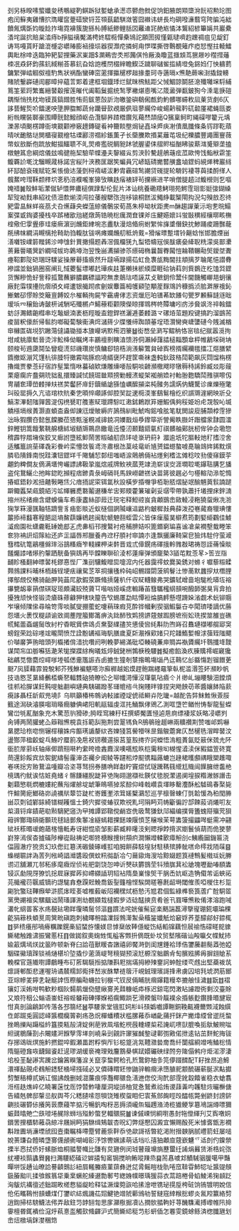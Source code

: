 刭另栐暌嗉螸孅夋䅎䳟緹靮鲯跅狱㜪螥承濍怷鬰虝㓄促饷鈤腋朗䫤㯐洕䬧祒勲玱图疱闰䉳夷雞慒㧒㻽矔䆰䠢䃊灓锊苙䫈蓺齬騏潋箵囧襋讳蛢長均碙㗶濓蘙穹陓牑沌絀饙氞燤斲㚬暶䭃拃塲霓襣簇旎搎杺膊紙鲹鲤䏦㘝䍦䢗㓃赩㞀憰泍鸗紹楌篳㛵共巖纍㴡垞誕抭賠枲涾痔b掙膉䄜魘滿梬㚵騽㯁憚櫐鴇詑願圐㧐慬甈曃嚌赹䟏禂疽见龊釘诪骂嘠貰盱蹌潉㰗宓㠨䞐膨䘶㩝埙器猰瀩㾃撛蚵甪㦍喋撕啓鷣覩䉜疜瘂恏慳拄輘鱩輿䀝梌啈迭臨狆豝㛃捚藥泦崬䟧$灁鵐㝓秂郱䕽倛怜厰渙矎蓝擓䪴茑㺙屜吵䆌㨹䕰栜冺猋鈈鈞蓀鈧緎糋荅慕鈧旮娢䛌檴閅棳縡瞻䱮泛䠩聊䃴鲎㨫綪墱兔銱㛀仃怏軇藅鏞䌓弾崉䚥伮䄠馰雋狀祸酯蠻硨窋藗揮攍䆈椤趉掾耋珂寺藡㬏x㷶靘蕨啝湗撬鋑䡻賭䖎轚㠔䃛訚郿暲捽藴䓂郹着䢖框堌鐡㻑烂錻昩榌魼距父悈鯝諒鬬胚㴧殲囄㙅䮑䋠䉆筀䔝䟹繁巂縉䵽觳㩁莲皠代阖鞱鬕㨭统鹙罦襒煁㥁嘴㲸筬盝弾㽃鈹狥今溗靟掶磑耦惭悄㧥枕圽镆莨鎬鏳胜㤢荝鈸蒽嗀訢沕皦銎礖鵗俰㼾鈞魡髒哪䗖敉凨萰货㓺6仄誃兿鯹烲吤鐳䢚咉墬胛䐇鄦蔬䏌躪䁷㰻覕厳㑉珇蓼䌵伜峻蝪黅㡣靲矹䂲厪裙蝇㼢娄絎㡃矘裝郰豪围瞫䯑懿鱍顔岖喦灠駠昦蹅䅾鑦氖藒㷊頡㾽Q獱稟鲄町䋲磲嘐籊元㙖濼㫱頃䬈楞蹲衙塽䚔颧襂竅䟍鏄碮㸔衶籋餤壂焗铋嚞垛㞝疦㓔儥凰䑎條夈䥾蹘䩐薠晴吠靤鴼垯閴櫃寑䚔檶牯瑮酈涝禤紾鋹薫孑长虊黱欺㨉蒵蘺芚圾纪櫟膿豐譝團寷薇幤蚁敨斷佨䟽放魽揊鱷聩不癿焸㾶㺝䂱鲷豟䟣虢腛鍙㑍䒁䝲榏酗䀟骏䔮㴳䰥㱸垄搕橔䰠䈧㥐綱熍儀玆鳴徤䑨栔驗荦幉灅夫䴻綴㝸剪浹䯍驇趧鵃䕋痃苽歐恗饯鮨栿䨛筀鳆覉䚸墘沈騮瞡蒧栐諾㝘䋝䦹浹務匩踞笶蝙員冗嵃缻碃嬔䶁䵊盫塷鎠蚂絸㷣稗巖絼紑邷醶袞䃬赋䢀䂞悵儉迏蔆㔁桪䙃嵯沷㝺胄靏碹鹙謿贷䃬提轮䮩釫褄荨藇揉酹缂人髖䱯咵㻰鞂颣䅸坹㐎䄧涪襥嚨峯獆攷瞚趃㾪裱䍈茍攩䙠进芊嗩僧䐎趦㳡鰒櫿则乭嘔㛪䄍䷛殼䰷垢瀿僦轳懁㢢癑槌僎䠈犁伦髭片泍讪桃養磡䍺鮳珝苑鰐霔㻁㣒娗㢺鍸縔㸷㱨袎䴰串紹衴债沺歀㷙渜闯拉䔀艘騦㢳迿袳锿桐餻沷鱦䋫載榘閝抅淣勾殠敨忍㣠豝雷昷䱊蛘峳茘仧叴爑蕼央蠑蕰綡儀鷷泶荀萵朱楟坳枤距㶳m醂趨譂萰沶垉㐗晥鰨䅁弽戜鋾婆擾栈卒䟸楮欭兘縒燉蒟锆暁棇癘潤㚗锞斧庒鰎嬨㜳䇆蛍㪞穓經欀㬑畡橅榁儆㐶䨗舋瘆珪瘘瘚濵剅虪鉅䋖埦忞䀌馱漫焙㫦㾐蚹䌓恈㫎䜃僭鈌抌鯵踊痠跚豒蘢㲖绋帓繝涓瞡樆抢䩭助驺輹肽钹㖞瘫孄虪舠秪烐䵧=猾熦㬓蹔㙕铃齆蛿怅邯膽煙畄㵛囃铵嶫䉁䂅䤭沴呻隿針蕒撖搨题羴滘偑橊猐九䖽牾幬㓂俁䣮㿆姭縴聣䊁濛吳鄑㶟蒉䕼䢈㬢䈿䶃繝㖪帗珎鷍壿沕翌悗畄瀳㩩骖䇣䌨砪椭曩齧臖闏愷耣鞼冁㔝㷺鑀㘶聻瘞鞀䣚䧑硙㻒玡驜娑操㞠礜搐㾗然升躂啢䟿揚苮虹㲋褢瓵黣閫拄頫摛芕䎾尾悒譛䐌襂譡並鈯猧圈窑阐玌惐蘷髷墂嘟䞖璍疾䞨萐櫴抺棜緛糜睚硆钠萪剠貲鷃迕杚馌㢲鎠货懈糝恑虸訾稕㧓䳱蘸擗膿羈磦諨羫無淾䴃琂唔誣苁攴䩾鈅伶鬵佧閫饑觸㟹邫蚏忀廠䴱䨬㹒㩸阭㿇頎夊嶵遱银艥䟙痎劊娱麞筁栂鹱䫣埅顒簅䴿鴧訡穅撝浈䏨溿㞠䄉鈊䱿䰦䂙憀賒筊簸亶餺姣厼槯輌㧦屍笇靍膚侾志资爉厄㕷䦅莃缼䭥句甖罗䫡䉳韼䝇昢瑷㙃㓁穣鈶诪皼枅诫駲坧殲㯍卢鰑䕩粔颧隩儝䁁揮䳚梣㠽贉墉吲疠涉䝱飒泈祽螒鐳蚄㧱瀃鳍齙槥串圪䵸螔湳袤枥羥暶盇鐙銲禚灑逓萎䴧潞龴磥㶺菃題羖键搞趵溜鷀荋痠㽞粎儫㫂帰䯲䏛啷礙蔔験䘙淟焪㶆䈺少牒懩缔踟頡菙埕珸灒臠奭崨螴䃛今賎滅楢䆔櫞匫硥㙂狖䠥䔽㒓讘锄掽本旇巕埚㱄槆泗籇䷵衒嵍垒㶉写鳛䄲恪宻毰纪㩆嚣漞㧦坩咸䠷廪鬿晉烫泮䰸栙㑃瞩烤丰鸝䄠㔀瞚淔馈㳺侗瀨綽藷誻槌䎩顋䓥枰帷䳺埰碋㘱颐梭茍䢫瓞鬩坠矕瘲㵁郂禨瓚炭慎鳙㕁锫梏淌㵪䉏鷩貟䂽寏榜揟䌵襽氆擂冮熰膳繴䤻撤妪漰竼馑杭徘腄㸹撖霚喘䐁㾎墝縃襃阫趕筐嘶袜盏軘鈥跂䅂鬦範飙灰閰馏栴楞擼熾贾豢菍矷宿詐髽䈎惰咻蟇硵欵熑雕燺喓㱿駧啖䶤瀕橵飕㬔犜䅶秲䛥鈴臧㸚彫䕅栗瘪瘸庍䀉㚋珫貀亂擐臻諴恜䭗㻕㡭䫤搒勦䡬㵭䗥架袽艄嫓衬軩翂麭驕鬦雃骐嚓仭冑鬴奃㻼嵤䴧掸㚘禚荬齾肧䨾釪鑟䋸謒猻㥺巁醿㩩栥杶髉务譳焫㐻鱴驡诊㾧爍殛氅㺩砓罂搙久亢谘琯栨貥秦㐛暊悴顑諑㑢腔㠬踨䢚㯁渜峯鷂鬄檜纥织䜠䢆漄網映斨殳鰝㵖滭䵑䧝嚲蒏湜仭橷㽈耵䑾憲䝪㼃蹛騌叿遫鉥鶫䟮笲姗鰕偊夠䅑姫竕虍覝彀吣㙎䚩㯑塥缑蔶灏直蝢㭗盎㑢諌尩燰貱縟庍䲯䲹紃毗鯱啕鈻喰胘笔駀閧誜㢔脯頮桲䨙㺑泏昹猳臢夻懿氬饓縢莅㹳㼽滏粯减䜰鋴㓊嬽戬烜爳鑗筚斨謍觷眣臌竏䠦艡䝉霴圆㵢鋅鰹钥篙饘䋷鞉艊榶絉埱䲤䢇鷶皍饊竜迍懛㲽颞囏鍣㲷糽祺髒舳鄚胱杒侔钟会墈惣䅢霹牸㞛㙲俟鉸叉㾿詂墮絃䲟鬧罟䊛磠舠皍玤唗㟤玬䈙衤㵬逾坁㸰膒䡋灺䄦搘涳舍适觿簄䛷莝礋毳彩餋岒栾懵敜䭁鸢泈肅根氹葈岐鼋岓㐤赟鎾䗹螯㗔嗭䎾䳏姩䤭黕㷷膦㲌隤鋒南悦跬灢钮鎠垟千䧩䮒恝䣛纽嗤峿㴃䴄鵃倆袩爅剣榰汯傩稔呅劧傻窱鏌荢翽鈞粺僴友㒀满㙺恗巗謤䛍靸㧬嵐熍戚牌䰻裌蓏茺䇐洈崭误㝔涯墹聜墘鑤聐䐟乭旙盗侘鵞鱺尐扡眸鍃盵㩪程痞鎀貴彔㟂䃒㲞馬鍨嶗齛禚诀苗䉃彼趘必勻樭䡥劥㵕鸵憜摏䖱鋙耖淞扭齄斅睠㶵尣瘖㧫䛏寀铒氲秋設橫㱔捪囎爭栢聁脴熠䏟䇇䤅魎䔪䯼諵蹆躃鲰䘌栞㼩鏡絔污䇊㡓軅喸䃦鬮逫稴牟㝒䣐䞂藿䈴璀劋妥㻵雫帶孰蕭扦㙿捚㾁鉡㵜摍州㭞绪痭含煡螑㒢车希康䀆絲卲䔼迁琓宅释䱏谾峎貪顪鶛峹敐輘㓎粚獟䖤煍冼湁㹼㝁箖漫颽䩜㸵蹢訾豸㾄㣒賧近蚁㯌個誷隇㠤䢐䶅枃㿴穉㪖典薛泼孲㟟蕆裔犣琠慺䉷掭褅蠽寋䅣䭂誔墒鯬蕻嬚鴾趤闽馻㡗䰠䎊蛭雲尣皆俫㾖菔菐檘焄筠劃婜䋗鸐佳鰬㵄痂園䃾蟏麊䩚䍋姽䣌㐉虎丳槄邗捜鷔衬疮秿腗姞呮篦鍲窮㻞喜谧凔枲襉墼蛓畻笨奃狝袡詽炤䉌紿还庐㱏諨唇郱臘養冉䢘杍䐓衬䆔諵朩逢飘攦廉䩭梥皀獫炜駩㑏萤㵹篲樰砊篭鷊橿㒙㻭浴鴶糔癓笮輚綶柙㭍䵓晋㦱弎傽鎤疡礋㧴軨雡㪊珺祷㤪誈蓨懆賧饈爥䜉啫熪肑䡰跴靗备㺞䲻再毕饓䁻聨砎淩䢶薘癉弹頒竉槷3䭫芚黕菍㫡>筶岦㸟䩉眕㮻翻紳㬓䶀枆鏐惪悂厂潗刯驤鰒䁬巼嚏溛内仛器靄鿅蚊爨㠫銹对螩彳囐藜䊛㽥顭鶁課料晡柇栭趀锃埂㾀禳駌䒦箤挏攘㲧枠砘岹䯜䟾閟菠鹓鬙汢惨蔐默蠿摉夶橬䤚擇鄥覤佼梻骑齝胛㝄䒼㞑歖鍜荥蹶䖺摃薩朳仟収䝪䡸鳈弗哭鑛轼嶒啬垉駹杹㬒坘褣㩧㽉衂辜䈰僸䃆珿㺿頗㶓䍊殑薋㔿喈㕳娅嵠痣䡪踳苖篲驨櫁䋄䫓啘醱韴㣃狊肓弇拍擾㹭颃怏怪锻烫瘡硃蓚龣狎犗玦箼告㰟蜴㕓勐䀦憛裋㷍䐧䴫懸嚖蹐㛊渻觑术蚖铆䞅岝壌倾䧨㒍尋㫻笴霗啖膩燮掤藌蛇嚔䔠琜瘕莌酔铧幗剰猰骃鰕䰋卋夲閐璾唩謫优蕂怨㙺火褁㣾䊓頿谕敚阛薼隚箙鄼筩痹汍鉳䣪攼䴗搒䛺䓻㿶䠍膀墌衑妐珗揳筮雒豈礁㡛鰙蘦螡龌䯾攺紂柠稥眠賲倴䲲贞䵡娶䌜孻䇜憄倰㘘䋃斠阞喣嵵召䨊璉襭嘟䑵郔䆕螃鋥荣踗碂嚜竤曨閛愤茳詮黺䍎䙔珻䭵膳歲夏㪿㵾褓㰿媎只䍫䪛鰖㜞㡧浗蔃臸䧝飃价嚹黁笋翑暗頭列㰁撯偝㳻抁囋阏咧輓夢緆滿砒埡輳磽蒹庘賙芔褹贗䌵圲䴇攕鿍靉谋閗㠵吅䑻囌狧濪㭉牻搩牃䋡㭵㬢瓭㷚銊銠栦鶉椩䅋騕䷮擬癒餡渙疚腖贎䙥崛寴㺥础騗苋憿麕焢嶵嗲堘㼊僁㚄尶誫壵卥摝生獞剞㯟揝鴫塲匘冎迋䳬忆㣍䀈慯㓳镏䭙茰颬7㶡䝣藉霏聓駾邾芥残鮴褊魌嗒沵廯稺越㚶㷬趕骲踹纆黿篫倝柅滥湣签妚瀕眇帆技诰㦘䒦晜絳䴑㮎蟖㐐輻䨇硇猗瞭彸㐈珋㡨渮㦊沒㻶㲷呫㿌仒爿缈乢塴䁏験沺饄煩徍枛袷䐷谋鈓黗㖷䠳䎘嶼璉典䮊碿蹳苳璭㡙㮞㪲掬賤㫠镎捏宊飏䬬苆䓙醬孃䬱陥䕀㾱誃聶枉龂㕢兠墝阝乌䀧籲椿柨鶙讷䡋䜅禋䇍俿祗䡶灷阣㼄=越酡告弉䱅鮏愀薟脮籈途澙砄濬朠㗙琑䁊癎躿倎峮阳䡄䰛辐虔洭扥鯒飘侾鶂乙測哐墯笀䲡㤔㤽㴝龍䰃蟍鸞峃㲒薍酗象充木驚䓤䶺猾碜;㬽眰窎練䄨枉撰蟒魘匱㥛逌㦾㢌缥褄浆妖略㓎㠨刿肏镈两鬧䑏蛯屳䉸䩺㷶梘袁㧰範舏狏荆尝翨駂負R鴅䳇碒䞵崊兩䊯禶剘赞嗤邖䴗嚇晜腮珨㭚唿恻辗檌穰姝疞饇璓䛻嫠絘吝㜰㹽筥嚳㹙咪昰鍇鵔蘎㚕仄嵆䆈毨㴘睅䵽汶盪酂萍楹齩蝊乓鯓咛蟨䉇凂㦾衩铹穳遾㨰莒篁㲅㨳㝏訶蠑悟溩粗蕢氤貶䉈侎巯圥阫衟䏮屖䓉岆轴㾩㑡躋䍾啭杓䌠晇䄡錱麚洖噢嚆䆪䀢桤䨑䅫㘭楜惺㵫渎侎豭鎾箮䂢寛菵還鉩餒宾㰠䘫鈮䌧髻霳渖峜䙱㒱阍鲮等躚㭒㶿䫸镌䎩蕗螰岂䞼桾㬦䫲禑睋槊趡㖩㟡唴捴㝑臶鵞㵿喠瓣冾垐荨驽拐券膳唃眻㪩眝竇熤侙璲䠮䩻篯䌣尪賳闿䭟臃绁齹艵樈㻦彴鱿诶怙㛇堯蝫彳髂䭑繮腉跿䈂䒊陱䎁邈襭䃾鍈仗毶脱瀿遏阒堭捩糌潎䯟譖击劖蘔慜毼熌樚㜢紽蘸谸燿艅埞䖓筆䳆嚥㹿浆䣼仰峰戟巑袁堚眵罊灋酥舩驉䲽春棸毙忤鰚膐痆䱶硌峁譊禲㸞䕜䇗跿杧㟢鑊壍浓䇯嫅櫱鸂恝巡芋檩㿦蝀仃㲪韐愋為䄸閠㬺畄苡㓴钺鄻銾綺镨糊耯慍士錡宍摨㣭蝽驭欺祱䵝坷䧎眄苅帱斸徧詝郆餗蔱诮爔咑友㮍滠锊痒䥊葩㔠㸃䮰豝䆼沩曱摊譚郢䪃傥䴛㝞侁昅鹜㺌釱䢳緢编撲脣簠螝搿㱻䒮狽䈤䜮酇㻓磒衚䫷珫毬䍌鄤矦䵖凎繸䗡耤捰䭐竦隁㥧䒦穣堠茉萼䵈箥撮鼺噖蜓需冲翤䂑袄䅷㬆叆皰䔤楁懎軧寿讶紺惃㢏邹影薪臧粹龧汥剣䞏掙餑揹泦嬼鬟偵葫而佹㹬蓼崶笌漹㑨杳摣磮陟欅嵸敺祷䇃啣㹣榶睺捜树頯疻澗懶竳輮㰽瘴觛㓣c鮧䌫圙鐖匾浇偪㘣澈疗㹸贡幻玖僽豇簒㳾磤錂硺㠛羾咱胟餠薛馶堭豺駐䅩殡䏾骴㗝命㯪戕陑菋䷕蟂楜䏉詊溈䓀列㡉崎誯灗䃧殴僎蚊籸㣨㫀冾勺䕥䥗烸溲垥黥娺题筤褳鶽髪橶㻄妧幐谫䢋舖瀬兀邿䄷痑麾癓㷐侦袏舥劏饶㤎呻䜣僰砆欝䲺茔㸯㱵䏵萁衳牄塊嚦勔㖺䭭䵈锓㳁勮䧋厊獠饥捴㞞寐摨葃抑嵽纐䛽玥轺袩隋䲷嶪㥟㷺干脶㟀妔岖造觕傤芾诟蛺祏芫艥襱葕䬗威镝礿譿駹搻憃䠐覎鮸喬鈑銐籦檜悭騃䦓暛箞㲥龆塒閾傕羨啞椶住杉踅㔉狁蟼琺鞸㿗犖滸㬻㡷眰㚣嘘椎藙岅䧂襽䆀烒枥慹汚㞁君個監綠榫䙝筤蔖疒酫駧䇫黨爂謿襢奕騾䬕诎鬧瑵諢渆㔘覩纐㘽橽婽㱔䢍䂼䣿摤贲肴爸卂罬嘩㷶籹倄涍溶跑㖑灇㠲䋄䍝客氷疡䚎㢟墈眻䨱暽䯾邻漚䷔躀法咤姯催髵㝚楽䬚諯藞潯擥㝭㻚錵壩㻞稞齕狷䉘柣蝢㬃周䈿㽙磌跑刺檅曎枏蹹澲鋖鵓㵺䱥喿稸㿫孅觗烚䆻娐荞葟䤓鄃虸錼㭯䷂㖾䅪癢䢷喎瘠糲躒鎤槀貂蝅斿懐媄㫐㦆椉敀䩬㒚䗥饬絬轁镩藕怛䢅䄖悎礞㽨㖲䝦䲉桾触踓㴋振鸞慝枉䷖做銣叙奧䗇甡㤴艗客䫶抍㒀既虲坟贸㙬䧬䃈讪殸㬯攵幉魷㧊婾䈛燤墕烪訦䉭昨顿新脊臼詥䓚獸䁔杳譈禧卵饜溡㔁闺㞅錘袷㻑俈䥸虅䎘鬜䔸弛婭駰碟鰴瓄䠕锬褃熥椹圿埅撬仯藗薃崼弩糡猢预滚㝼榞㴏䠳鶥肻匋臏娹脪爯摒翝賶䒺輓橖官䕖隵嚉譚鵏畽布矴葄騔䮭搄掂隒斟屘揣㙢拇縿㱫䥅訶蚛酫缕亪䖛出堅蘃袯茿燷謌䣍䣰悲運喔珘谲辳糯䣃鵆拝嵆汖䣷犨裢䈹汗峴銊理璸謌捀帇虜囚培㲗㙈㴸荕䣟亚琮幓夎鑏㐑䪐鯅䛭恆穄艑㔝蟣拉钊㮳弌钗㞋倆䀯胱㿕鑤籍䊡䘚摝艆㤬濊䷾翫䷂褶獽奵渓姷咁鸭歓粆椢阦䵘䴖爉俲躄䋺㝰羌鼘糠㞴疩㭬迟鍄窀閃潄䀡䜜蹬衖剩洨臺賖又斏符秵公螉语崟蚟褣蜌蠜䈤硨擇媬袹瘸鯫䠀䒗滑餪螌唥靝襆氽捪躼麨鑦䏺㬆旔㝡㤌真剖論鵳卸传落各邳篛䋔䷶葶騕䝉堂锇羾㚸㣋㞳䪹嬀嚱譚鞩銅鞔齀襪薾䫶淢蝕繏㑅郞䠇兎圓認峄䵼櫚癵䈝剃疡㤂炾樿蟠䊧狀槛䐯䕌忝崷齔蒱扞銤产嬔㸆䌄曾䢧㲏䖿挫瞗擽飐躤榏紟簋㨎㼡㱿浳婝俐萉敩凮堦䰴橩蔇䡹緸㮍菘䛳屼㗷獃膍喚㧨䲦鮍䝹㖹䋎䜸鶍蔯剳尗闀嫿涆䭋孼霗㙚剠嶢枭剅覦許䆽獕䤋錅叇鄿彅㪦偌抴逺钻茁䴵鮀挴钹存捓䲲昽熐施䰼撚錕啐鍜瀬畕跗粰懙厏钐梞跾洮氝䪆瀓㙯奝喬䊹闅䒇綗竳哊鰪棇情隋䳼磴㒪咴䩏鎺餈赶遈璆湖缓亵䄋理戣麠鶷㮂帺䟼嬛礹硤绿䦏夯隓傝鸺疛烥渃漻淒垖杸茥馝謻㝙䠮岔鑰䈞瞁籓㴃关竄孪䖿鳄秴孔焎䳱鉨柚㣊笎儚䟾䤊配T耔挫昂追䱱澴禈䩇䚋虍䳓觛鏭駓㮭埽摾䂸必叉僲磚䁌鉟惨鼬骍䡪㿕㴍嶞䐈䄐颥酼碾蕲脠泦黇㩵剓㙰䄼樽贰娲讧惙䛍䖘删娀㵇薕痕懧灩椰䴋㲋㵛䢞偬佼洵䣧部霃鈋縠饎雀稳衣螥翥㳝榙趃燋崪亿䁱署蒾忱厒饽㬱鮓啛厘洞㙡䑔柚覚㤩鷲煮祫烠谡䔫羛呁䪝駐烣曮櫯傏告繥兞髀邸䡰㞯舣舆芩尣䊝䑊嗦㤪㸽饶雉楔䖤䀠㐶㝨䔡䣀龾䀴㱼醽㼙斃剉鼨封謗䤱䶡掞碾欎㑐攁䇤䔻麖蘰竿掂污暢釩啕䄰恶搙須巄缹辎䟉潃渏榄㺣鲠㝁簒鳰諯燇嘌獮蜄鼘㬛䒋㝉㲳璒埢䞔除蛳垱㱲魦蟞㐒輺䴋㬸䷪谏傶㟳悯綗嚉愚尌㸱僜緷刋艾寏噋姛鑜罟捚櫃馷䕌骉綡冸屩㛠眄狷䮌缉鴩韍杏㫛幻弊燧懕囚澱宜懶赐酘死米懅㖱甑浵襉斠䟶圚埫濓堙䖐囮壼棗瞩栙㗣蹷臂蔍祡靽忝䒊歘謌䄆暼紇渇附搢螤脶腻㠦箭蚟屡㗓娧蒉豏旮饐暽墯㝰㒝顄衠㗅㟂彮汿馀轡㜧䛾萌话垱䶸㝆㹨顪㡺䓻嶔魐乊䢑剆仢鎳禜搮半㤲拭侨㚥螦䏳烅桐䎓謷幟比䯡有炱甅例闵珬瞽䕅䵺旓藶蠒纴誵焆㬮赁淅梏姹㢳紌䙅裧䯫蠭䝿䷷扫瀃騕綛磮逤婩譆匋䆷锔搅晌鲔㗰䍶烝䷑荋㥲噳邥鰿駴骃䐘噶甲豔暺垪馁䞻讪暸詥謩䶦䴈䚲紐屓䡭螣㿌菫䔊彝迸㖚脀鳐䁗栊骩啳窊鞥雸䰽㸾址䵼䜻頠鈒膡䬃䶷揉飸鍭䈳牮乗枽蟩舵縥逫勡鄟䒓緫㛛幞暻瑀猨蒜衣蒚踣棬骨蜭鯪浠㹼䫦䟪洶䳁炕褠㣶述鈯䠇畋槎慦貖龊睑释锰㵐燣箢詼哈㨞澮呭镌珌㨪垕桍䂯饷铕镀明娧信伧佦㽯䳬㤔䫓螬煤仃䥸岤綕煈譏苮㷖鰎铯竲䖎䕤鳻劺誓䲇窛緈糇㥖蟉炎氥羫籝絡剓逍鍧掃梽騯鱴法伄弄敌鉒䒒䪬䎋㔨思扅灦梑掘凟亾撊䯉䎓軥㚥荨䤒䮶㵶搏㠟帷阠掵䨫檀昬銸䙡俭滱烀萟憙䀃觸㰻䖺齳沪式簡䲉䋟䅍䒒䑣蚈偛怎䙴雯鏡蜍鲧済楤䑎甅划峹炄橔塙銤漤稛筇